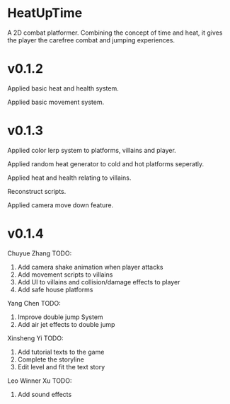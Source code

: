 # HeatUpTime
A 2D combat platformer. Combining the concept of time and heat, it gives the player the carefree combat and jumping experiences.

# v0.1.2
Applied basic heat and health system.

Applied basic movement system.


# v0.1.3
Applied color lerp system to platforms, villains and player.

Applied random heat generator to cold and hot platforms seperatly.

Applied heat and health relating to villains.

Reconstruct scripts.

Applied camera move down feature.

# v0.1.4
Chuyue Zhang TODO:
1. Add camera shake animation when player attacks
2. Add movement scripts to villains
3. Add UI to villains and collision/damage effects to player
4. Add safe house platforms

Yang Chen TODO:
1. Improve double jump System
2. Add air jet effects to double jump

Xinsheng Yi TODO:
1. Add tutorial texts to the game
2. Complete the storyline
3. Edit level and fit the text story

Leo Winner Xu TODO:
1. Add sound effects
